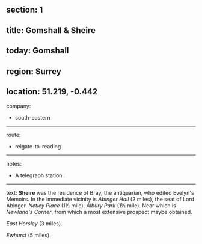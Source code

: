 section: 1
----
title: Gomshall & Sheire
----
today: Gomshall
----
region: Surrey
----
location: 51.219, -0.442
----
company:
- south-eastern
----
route:
- reigate-to-reading
----
notes:
- A telegraph station.
----
text: **Sheire** was the residence of Bray, the antiquarian, who edited Evelyn's Memoirs. In the immediate vicinity is *Abinger Hall* (2 miles), the seat of Lord Abinger. *Netley Place* (1½ mile). *Albury Park* (1½ mile). Near which is *Newland's Corner*, from which a most extensive prospect maybe obtained.

*East Horsley* (3 miles).

*Ewhurst* (5 miles).
